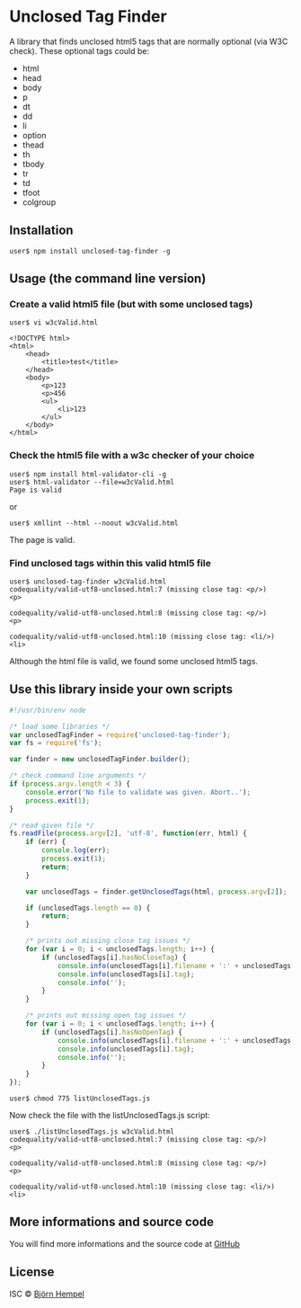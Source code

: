 # Unclosed Tag Finder

A library that finds unclosed html5 tags that are normally optional (via W3C check). These optional tags could be:

- html
- head
- body
- p
- dt
- dd
- li
- option
- thead
- th
- tbody
- tr
- td
- tfoot
- colgroup

## Installation

```
user$ npm install unclosed-tag-finder -g
```

## Usage (the command line version)

### Create a valid html5 file (but with some unclosed tags)

```
user$ vi w3cValid.html
```

```
<!DOCTYPE html>
<html>
    <head>
        <title>test</title>
    </head>
    <body>
        <p>123
        <p>456
        <ul>
            <li>123
        </ul>
    </body>
</html>
```

### Check the html5 file with a w3c checker of your choice

```
user$ npm install html-validator-cli -g
user$ html-validator --file=w3cValid.html 
Page is valid
```

or

```
user$ xmllint --html --noout w3cValid.html
```

The page is valid.

### Find unclosed tags within this valid html5 file

```
user$ unclosed-tag-finder w3cValid.html                                                                  
codequality/valid-utf8-unclosed.html:7 (missing close tag: <p/>)
<p>

codequality/valid-utf8-unclosed.html:8 (missing close tag: <p/>)
<p>

codequality/valid-utf8-unclosed.html:10 (missing close tag: <li/>)
<li>
```

Although the html file is valid, we found some unclosed html5 tags.

## Use this library inside your own scripts

```js
#!/usr/bin/env node

/* load some libraries */
var unclosedTagFinder = require('unclosed-tag-finder');
var fs = require('fs');

var finder = new unclosedTagFinder.builder();

/* check command line arguments */
if (process.argv.length < 3) {
    console.error('No file to validate was given. Abort..');
    process.exit(1);
}

/* read given file */
fs.readFile(process.argv[2], 'utf-8', function(err, html) {                                                                                                                                               
    if (err) {
        console.log(err);
        process.exit(1);
        return;
    }   

    var unclosedTags = finder.getUnclosedTags(html, process.argv[2]);

    if (unclosedTags.length == 0) {
        return;
    }   

    /* prints out missing close tag issues */
    for (var i = 0; i < unclosedTags.length; i++) {
        if (unclosedTags[i].hasNoCloseTag) {
            console.info(unclosedTags[i].filename + ':' + unclosedTags[i].line + ' (missing close tag: <' + unclosedTags[i].name + '/>)');
            console.info(unclosedTags[i].tag);
            console.info('');
        }
    }

    /* prints out missing open tag issues */
    for (var i = 0; i < unclosedTags.length; i++) {
        if (unclosedTags[i].hasNoOpenTag) {
            console.info(unclosedTags[i].filename + ':' + unclosedTags[i].line + ' (missing open tag: <' + unclosedTags[i].name + '>)');
            console.info(unclosedTags[i].tag);
            console.info('');
        }
    }
});
```

```
user$ chmod 775 listUnclosedTags.js
```

Now check the file with the listUnclosedTags.js script:

```
user$ ./listUnclosedTags.js w3cValid.html
codequality/valid-utf8-unclosed.html:7 (missing close tag: <p/>)
<p>

codequality/valid-utf8-unclosed.html:8 (missing close tag: <p/>)
<p>

codequality/valid-utf8-unclosed.html:10 (missing close tag: <li/>)
<li>
```

## More informations and source code

You will find more informations and the source code at [GitHub](https://github.com/bjoern-hempel/node-unclosed-tag-finder)

## License

ISC © [Björn Hempel](https://www.ixno.de)


